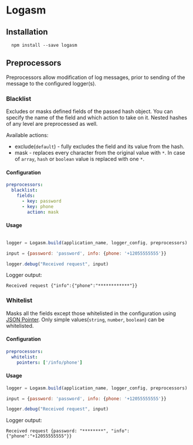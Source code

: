 # Logasm

## Installation
```
  npm install --save logasm
```

## Preprocessors

Preprocessors allow modification of log messages, prior to sending of the message to the configured logger(s).

### Blacklist

Excludes or masks defined fields of the passed hash object.
You can specify the name of the field and which action to take on it.
Nested hashes of any level are preprocessed as well.

Available actions:
    
* exclude(`default`) - fully excludes the field and its value from the hash.
* mask - replaces every character from the original value with `*`. In case of `array`, `hash` or `boolean` value is replaced with one `*`.

#### Configuration

```yaml
preprocessors:
  blacklist:
    fields:
      - key: password
      - key: phone
        action: mask
```

#### Usage

```javascript

logger = Logasm.build(application_name, logger_config, preprocessors)

input = {password: 'password', info: {phone: '+12055555555'}}

logger.debug("Received request", input)
```

Logger output:

```
Received request {"info":{"phone":"************"}}
```

### Whitelist

Masks all the fields except those whitelisted in the configuration using [JSON Pointer](https://tools.ietf.org/html/rfc6901).
Only simple values(`string`, `number`, `boolean`) can be whitelisted.

#### Configuration

```yaml
preprocessors:
  whitelist:
    pointers: ['/info/phone']
```

#### Usage

```javascript
logger = Logasm.build(application_name, logger_config, preprocessors)

input = {password: 'password', info: {phone: '+12055555555'}}

logger.debug("Received request", input)
```

Logger output:

```
Received request {password: "********", "info":{"phone":"+12055555555"}}
```
